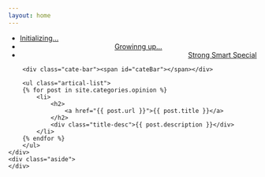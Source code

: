 ```yaml
---
layout: home
---
```


<div class="index-content opinion">
    <div class="section">
        <ul class="artical-cate">
            <li><a href="/"><span>Initializing...</span></a></li>
            <li class="on" style="text-align:center"><a href="/opinion"><span>Growinng up...</span></a></li>
            <li style="text-align:right"><a href="/project"><span>Strong Smart Special</span></a></li>
        </ul>

        <div class="cate-bar"><span id="cateBar"></span></div>

        <ul class="artical-list">
        {% for post in site.categories.opinion %}
            <li>
                <h2>
                    <a href="{{ post.url }}">{{ post.title }}</a>
                </h2>
                <div class="title-desc">{{ post.description }}</div>
            </li>
        {% endfor %}
        </ul>
    </div>
    <div class="aside">
    </div>
</div>
